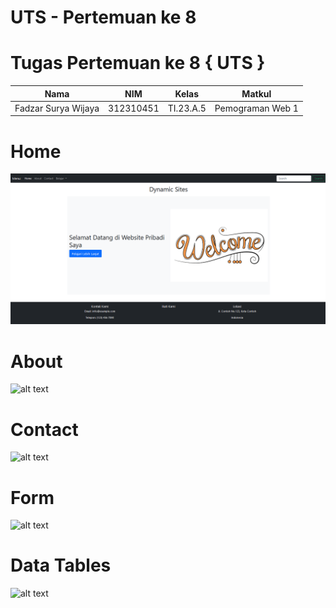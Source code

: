 # UTS - Pertemuan ke 8
# Tugas Pertemuan ke 8 { UTS }


|**Nama**|**NIM**|**Kelas**|**Matkul**|
|----|---|-----|------|
|Fadzar Surya Wijaya|312310451|TI.23.A.5|Pemograman Web 1|

# Home
![alt text](Screenshots/home.PNG)


# About
![alt text](![5](https://github.com/user-attachments/assets/bcbd0f9c-c2a1-46bf-ab30-7e88ba6a1d14)
)

# Contact
![alt text](contact.png)

# Form
![alt text](form.png)

# Data Tables
![alt text](datatables.png)
